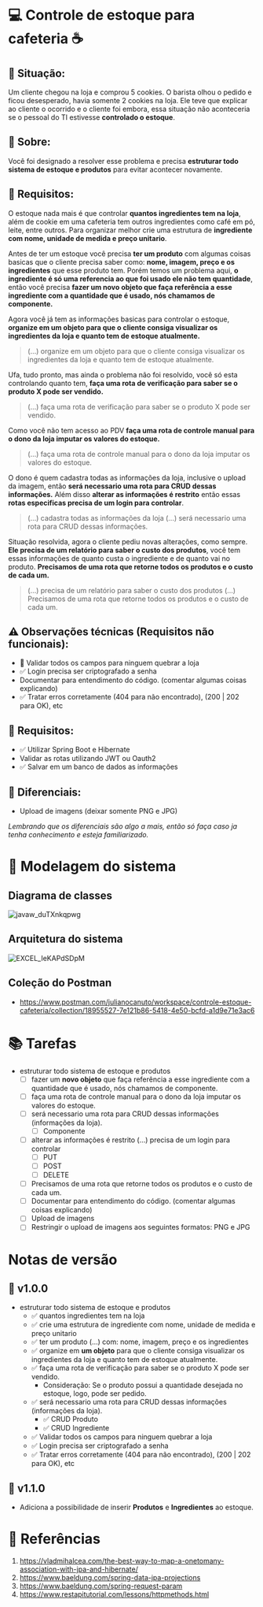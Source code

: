 # :computer: Controle de estoque para cafeteria :coffee:

## :rotating_light: Situação:

Um cliente chegou na loja e comprou 5 cookies. O barista olhou o pedido e ficou desesperado, havia somente 2 cookies na loja.
Ele teve que explicar ao cliente o ocorrido e o cliente foi embora, essa situação não aconteceria se o pessoal do TI estivesse **controlado o estoque**.

## :mag_right: Sobre:

Você foi designado a resolver esse problema e precisa **estruturar todo sistema de estoque e produtos** para evitar acontecer novamente.

## :triangular_flag_on_post:	 Requisitos:

O estoque nada mais é que controlar **quantos ingredientes tem na loja**, além de cookie em uma cafeteria tem outros ingredientes como café em pó, leite, entre outros.
Para organizar melhor crie uma estrutura de **ingrediente com nome, unidade de medida e preço unitario**.

Antes de ter um estoque você precisa **ter um produto** com algumas coisas basicas que o cliente precisa saber como: **nome, imagem, preço e os ingredientes** que esse produto tem. 
Porém temos um problema aqui, **o ingrediente é só uma referencia ao que foi usado ele não tem quantidade**, então você precisa **fazer um novo objeto que faça referência a esse ingrediente com a quantidade que é usado, nós chamamos de componente.**

Agora você já tem as informações basicas para controlar o estoque, **organize em um objeto para que o cliente consiga visualizar os ingredientes da loja e quanto tem de estoque atualmente.**

> (...) organize em um objeto para que o cliente consiga visualizar os ingredientes da loja e quanto tem de estoque atualmente.

Ufa, tudo pronto, mas ainda o problema não foi resolvido, você só esta controlando quanto tem, **faça uma rota de verificação para saber se o produto X pode ser vendido.** 

> (...) faça uma rota de verificação para saber se o produto X pode ser vendido.

Como você não tem acesso ao PDV **faça uma rota de controle manual para o dono da loja imputar os valores do estoque.**

> (...) faça uma rota de controle manual para o dono da loja imputar os valores do estoque.

O dono é quem cadastra todas as informações da loja, inclusive o upload da imagem, então **será necessario uma rota para CRUD dessas informações.**
Além disso **alterar as informações é restrito** então essas **rotas especificas precisa de um login para controlar**.

> (...) cadastra todas as informações da loja (...) será necessario uma rota para CRUD dessas informações.

Situação resolvida, agora o cliente pediu novas alterações, como sempre. **Ele precisa de um relatório para saber o custo dos produtos**, você tem essas informações de quanto custa o ingrediente e de quanto vai no produto.
**Precisamos de uma rota que retorne todos os produtos e o custo de cada um.**

> (...) precisa de um relatório para saber o custo dos produtos
> (...) Precisamos de uma rota que retorne todos os produtos e o custo de cada um.
## :warning: Observações técnicas (Requisitos não funcionais):
- :construction: Validar todos os campos para ninguem quebrar a loja
- :white_check_mark: Login precisa ser criptografado a senha
- Documentar para entendimento do código. (comentar algumas coisas explicando)
- :white_check_mark: Tratar erros corretamente (404 para não encontrado), (200 | 202 para OK), etc

## :memo: Requisitos:
- :white_check_mark: Utilizar Spring Boot e Hibernate
- Validar as rotas utilizando JWT ou Oauth2
- :white_check_mark: Salvar em um banco de dados as informações

## :gem: Diferenciais:
- Upload de imagens (deixar somente PNG e JPG)

*Lembrando que os diferenciais são algo a mais, então só faça caso ja tenha conhecimento e esteja familiarizado.*

# :construction: Modelagem do sistema
## Diagrama de classes
![javaw_duTXnkqpwg](https://user-images.githubusercontent.com/17866411/147786179-71ff7ae6-8302-4c75-b8ee-f40ed57688c4.png)

## Arquitetura do sistema
![EXCEL_IeKAPdSDpM](https://user-images.githubusercontent.com/17866411/147827466-1600b17b-003f-441e-b22f-b8dd6e3cf451.png)

## Coleção do Postman
- https://www.postman.com/julianocanuto/workspace/controle-estoque-cafeteria/collection/18955527-7e121b86-5418-4e50-bcfd-a1d9e71e3ac6
# :books: Tarefas

- estruturar todo sistema de estoque e produtos
  - [ ] fazer um **novo objeto** que faça referência a esse ingrediente com a quantidade que é usado, nós chamamos de componente.
  - [ ] faça uma rota de controle manual para o dono da loja imputar os valores do estoque.
  - [ ] será necessario uma rota para CRUD dessas informações (informações da loja).
    - [ ] Componente
  - [ ] alterar as informações é restrito (...) precisa de um login para controlar
    - [ ] PUT
    - [ ] POST
    - [ ] DELETE
  - [ ] Precisamos de uma rota que retorne todos os produtos e o custo de cada um.
  - [ ] Documentar para entendimento do código. (comentar algumas coisas explicando)
  - [ ] Upload de imagens 
  - [ ] Restringir o upload de imagens aos seguintes formatos: PNG e JPG

# Notas de versão
## :tada: v1.0.0
- estruturar todo sistema de estoque e produtos
  - :white_check_mark: quantos ingredientes tem na loja
  - :white_check_mark: crie uma estrutura de ingrediente com nome, unidade de medida e preço unitario
  - :white_check_mark: ter um produto (...) com: nome, imagem, preço e os ingredientes
  - :white_check_mark: organize em **um objeto** para que o cliente consiga visualizar os ingredientes da loja e quanto tem de estoque atualmente.
  - :white_check_mark: faça uma rota de verificação para saber se o produto X pode ser vendido.
    - Consideração: Se o produto possui a quantidade desejada no estoque, logo, pode ser pedido.
  - :white_check_mark: será necessario uma rota para CRUD dessas informações (informações da loja).
    - :white_check_mark: CRUD Produto
    - :white_check_mark: CRUD Ingrediente
  - :white_check_mark: Validar todos os campos para ninguem quebrar a loja
  - :white_check_mark: Login precisa ser criptografado a senha
  - :white_check_mark: Tratar erros corretamente (404 para não encontrado), (200 | 202 para OK), etc

## :tada: v1.1.0
- Adiciona a possibilidade de inserir **Produtos** e **Ingredientes** ao estoque.

# :book: Referências

1. https://vladmihalcea.com/the-best-way-to-map-a-onetomany-association-with-jpa-and-hibernate/
2. https://www.baeldung.com/spring-data-jpa-projections
3. https://www.baeldung.com/spring-request-param
4. https://www.restapitutorial.com/lessons/httpmethods.html
